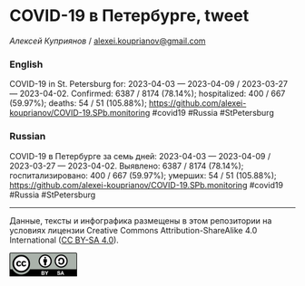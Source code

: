 COVID-19 в Петербурге, tweet
============================

*Алексей Куприянов* /
<a href="mailto:alexei.kouprianov@gmail.com" class="email">alexei.kouprianov@gmail.com</a>

### English

COVID-19 in St. Petersburg for: 2023-04-03 — 2023-04-09 / 2023-03-27 —
2023-04-02. Сonfirmed: 6387 / 8174 (78.14%); hospitalized: 400 / 667
(59.97%); deaths: 54 / 51 (105.88%);
<a href="https://github.com/alexei-kouprianov/COVID-19.SPb.monitoring" class="uri">https://github.com/alexei-kouprianov/COVID-19.SPb.monitoring</a>
\#covid19 \#Russia \#StPetersburg

### Russian

COVID-19 в Петербурге за семь дней: 2023-04-03 — 2023-04-09 / 2023-03-27
— 2023-04-02. Выявлено: 6387 / 8174 (78.14%); госпитализировано: 400 /
667 (59.97%); умерших: 54 / 51 (105.88%);
<a href="https://github.com/alexei-kouprianov/COVID-19.SPb.monitoring" class="uri">https://github.com/alexei-kouprianov/COVID-19.SPb.monitoring</a>
\#covid19 \#Russia \#StPetersburg

------------------------------------------------------------------------

Данные, тексты и инфографика размещены в этом репозитории на условиях
лицензии Creative Commons Attribution-ShareAlike 4.0 International ([CC
BY-SA 4.0](https://creativecommons.org/licenses/by-sa/4.0/)).

![](../misc/CC-BY-SA-icon.png "CC-BY-SA")

